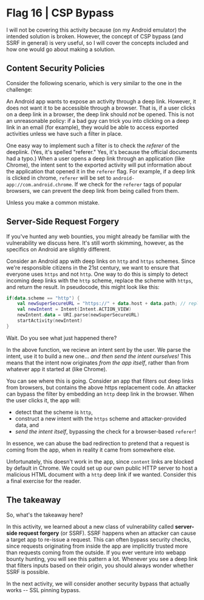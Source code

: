 # Flag 16 | CSP Bypass

I will not be covering this activity because (on my Android emulator) the intended solution is broken. However, the concept of CSP bypass (and SSRF in general)
is very useful, so I will cover the concepts included and how one would go about making a solution.

## Content Security Policies

Consider the following scenario, which is very similar to the one in the challenge:

An Android app wants to expose an activity through a deep link. However, it does not want it to be accessible through a browser. That is, if a user clicks
on a deep link in a browser, the deep link should *not* be opened. This is not an unreasonable policy: if a bad guy can trick you into clicking on a deep link
in an email (for example), they would be able to access exported activities unless we have such a filter in place. 

One easy way to implement such a filter is to check the *referer* of the deeplink. (Yes, it's spelled "referer." Yes, it's because the official documents
had a typo.) When a user opens a deep link through an application (like Chrome), the intent sent to the exported activity will put information about
the application that opened it in the `referer` flag. For example, if a deep link is clicked in chrome, `referer` will be set to 
`android-app://com.android.chrome`. If we check for the `referer` tags of popular browsers, we can prevent the deep link from being called from them.

Unless you make a common mistake.

## Server-Side Request Forgery

If you've hunted any web bounties, you might already be familiar with the vulnerability we discuss here. It's still worth skimming, however, as the specifics
on Android are slightly different.

Consider an Android app with deep links on `http` and `https` schemes. Since we're responsible citizens in the 21st century, we want to ensure that everyone
uses `https` and not `http`. One way to do this is simply to detect incoming deep links with the `http` scheme, replace the scheme with `https`, and return
the result. In pseudocode, this might look like this:

```kotlin
if(data.scheme == "http") {
    val newSuperSecureURL = "https://" + data.host + data.path; // replace http requests with https requests
    val newIntent = Intent(Intent.ACTION_VIEW)
    newIntent.data = URI.parse(newSuperSecureURL)
    startActivity(newIntent)
}
```

Wait. Do you see what just happened there?

In the above function, we recieve an intent sent by the user. We parse the intent, use it to build a new one... *and then send the intent ourselves!*
This means that the intent now originates *from the app itself*, rather than from whatever app it started at (like Chrome).

You can see where this is going. Consider an app that filters out deep links from browsers, but contains the above https replacement code. An attacker
can bypass the filter by embedding an `http` deep link in the browser. When the user clicks it, the app will:

- detect that the scheme is `http`,
- construct a new intent with the `https` scheme and attacker-provided data, and
- *send the intent itself*, bypassing the check for a browser-based `referer`!

In essence, we can abuse the bad redirection to pretend that a request is coming from the app, when in reality it came from somewhere else.

Unfortunately, this doesn't work in the app, since `content` links are blocked by default in Chrome. We could set up our own public HTTP server to host
a malicious HTML document with a `http` deep link if we wanted. Consider this a final exercise for the reader.

## The takeaway

So, what's the takeaway here?

In this activity, we learned about a new class of vulnerability called **server-side request forgery** (or SSRF). SSRF happens when an attacker can cause
a target app to re-issue a request. This can often bypass security checks, since requests originating from inside the app are implicitly trusted more
than requests coming from the outside. If you ever venture into webapp bounty hunting, you will see this pattern a lot. Whenever you see a deep link that
filters inputs based on their origin, you should always wonder whether SSRF is possible.

In the next activity, we will consider another security bypass that actually works -- SSL pinning bypass.
